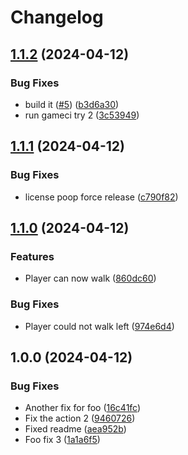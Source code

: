 # Changelog

## [1.1.2](https://github.com/fresolina/prototype-ludum-test/compare/v1.1.1...v1.1.2) (2024-04-12)


### Bug Fixes

* build it ([#5](https://github.com/fresolina/prototype-ludum-test/issues/5)) ([b3d6a30](https://github.com/fresolina/prototype-ludum-test/commit/b3d6a303d662f9d0c5b864245facaeae61378e41))
* run gameci try 2 ([3c53949](https://github.com/fresolina/prototype-ludum-test/commit/3c53949b98a84d596adf92f31d7bd03f9ad3ec87))

## [1.1.1](https://github.com/fresolina/prototype-ludum-test/compare/v1.1.0...v1.1.1) (2024-04-12)


### Bug Fixes

* license poop force release ([c790f82](https://github.com/fresolina/prototype-ludum-test/commit/c790f82c3427ad0d760b505fb016b236d8464613))

## [1.1.0](https://github.com/fresolina/prototype-ludum-test/compare/v1.0.0...v1.1.0) (2024-04-12)


### Features

* Player can now walk ([860dc60](https://github.com/fresolina/prototype-ludum-test/commit/860dc6047337e53ce92373e422cf5ade1b127bbb))


### Bug Fixes

* Player could not walk left ([974e6d4](https://github.com/fresolina/prototype-ludum-test/commit/974e6d44ba45e7efd8a288df1faa7da860c649b0))

## 1.0.0 (2024-04-12)


### Bug Fixes

* Another fix for foo ([16c41fc](https://github.com/fresolina/prototype-ludum-test/commit/16c41fc65662657478b97ddbdb5fe4517a19bb70))
* Fix the action 2 ([9460726](https://github.com/fresolina/prototype-ludum-test/commit/9460726ccc92c0e7e7a2feed1b030bb47927d881))
* Fixed readme ([aea952b](https://github.com/fresolina/prototype-ludum-test/commit/aea952be3ef9f4cf1e0733010701961e51289840))
* Foo fix 3 ([1a1a6f5](https://github.com/fresolina/prototype-ludum-test/commit/1a1a6f505a11d857903a698a337b28bfc9b31793))
